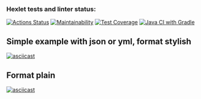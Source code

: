 ### Hexlet tests and linter status:
[![Actions Status](https://github.com/dimensi/java-project-lvl2/workflows/hexlet-check/badge.svg)](https://github.com/dimensi/java-project-lvl2/actions)
[![Maintainability](https://api.codeclimate.com/v1/badges/dd42e963e6fa329e3979/maintainability)](https://codeclimate.com/github/dimensi/java-project-lvl2/maintainability)
[![Test Coverage](https://api.codeclimate.com/v1/badges/dd42e963e6fa329e3979/test_coverage)](https://codeclimate.com/github/dimensi/java-project-lvl2/test_coverage)
[![Java CI with Gradle](https://github.com/dimensi/java-project-lvl2/actions/workflows/build-java.yml/badge.svg)](https://github.com/dimensi/java-project-lvl2/actions/workflows/build-java.yml)


## Simple example with json or yml, format stylish
[![asciicast](https://asciinema.org/a/JN2dll8bSNRYon43GeGAP8G57.svg)](https://asciinema.org/a/JN2dll8bSNRYon43GeGAP8G57)

## Format plain
[![asciicast](https://asciinema.org/a/YDliwt50QVS6JXjzXmyGR59fv.svg)](https://asciinema.org/a/YDliwt50QVS6JXjzXmyGR59fv)